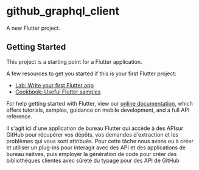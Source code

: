 # github_graphql_client

A new Flutter project.

## Getting Started

This project is a starting point for a Flutter application.

A few resources to get you started if this is your first Flutter project:

- [Lab: Write your first Flutter app](https://flutter.dev/docs/get-started/codelab)
- [Cookbook: Useful Flutter samples](https://flutter.dev/docs/cookbook)

For help getting started with Flutter, view our
[online documentation](https://flutter.dev/docs), which offers tutorials,
samples, guidance on mobile development, and a full API reference.

Il s'agit ici d'une application de bureau Flutter qui accède à des APIsur GitHub pour récupérer vos dépôts, vos demandes d'extraction et les problèmes qui vous sont attribués. Pour cette tâche nous avons eu à créer et utiliser un plug-ins pour interagir avec des API et des applications de bureau naitves, puis employer la génération de code pour créer des bibliothèques clientes avec sûreté du typage pour des API de GitHub